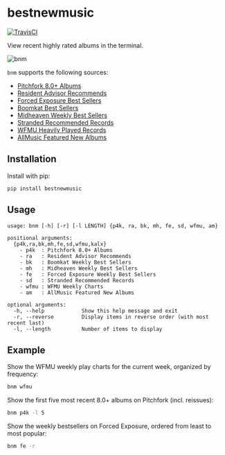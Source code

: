 # bestnewmusic
[![TravisCI](https://travis-ci.org/ddbourgin/bestnewmusic.svg)](https://travis-ci.org/ddbourgin/bestnewmusic)

View recent highly rated albums in the terminal. 

![bnm](images/bnm.gif "bnm p4k")

`bnm` supports the following sources:
- [Pitchfork 8.0+ Albums](https://pitchfork.com/best/high-scoring-albums/)
- [Resident Advisor Recommends](https://ra.co/reviews/recommends)
- [Forced Exposure Best Sellers](https://forcedexposure.com/Best/BestIndex.html)
- [Boomkat Best Sellers](https://boomkat.com/bestsellers)
- [Midheaven Weekly Best Sellers](https://www.midheaven.com/top-selling)
- [Stranded Recommended Records](https://www.strandedrecords.com/collections/recommended)
- [WFMU Heavily Played Records](http://www.wfmu.org/Playlists/Wfmu/#t)
- [AllMusic Featured New Albums](https://www.allmusic.com/newreleases)

## Installation
Install with pip:
```
pip install bestnewmusic
```

## Usage
```
usage: bnm [-h] [-r] [-l LENGTH] {p4k, ra, bk, mh, fe, sd, wfmu, am}

positional arguments:
  {p4k,ra,bk,mh,fe,sd,wfmu,kalx}
    - p4k  : Pitchfork 8.0+ Albums
    - ra   : Resident Advisor Recommends
    - bk   : Boomkat Weekly Best Sellers
    - mh   : Midheaven Weekly Best Sellers
    - fe   : Forced Exposure Weekly Best Sellers
    - sd   : Stranded Recommended Records
    - wfmu : WFMU Weekly Charts
    - am   : AllMusic Featured New Albums

optional arguments:
  -h, --help            Show this help message and exit
  -r, --reverse         Display items in reverse order (with most recent last)
  -l, --length          Number of items to display
```

## Example
Show the WFMU weekly play charts for the current week, organized by frequency:
```bash
bnm wfmu
```
Show the first five most recent 8.0+ albums on Pitchfork (incl. reissues):
```bash
bnm p4k -l 5
```
Show the weekly bestsellers on Forced Exposure, ordered from least to most
popular:
```bash
bnm fe -r
```
